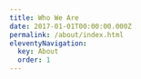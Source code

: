 ```yaml
---
title: Who We Are
date: 2017-01-01T00:00:00.000Z
permalink: /about/index.html
eleventyNavigation:
  key: About
  order: 1
---
```

